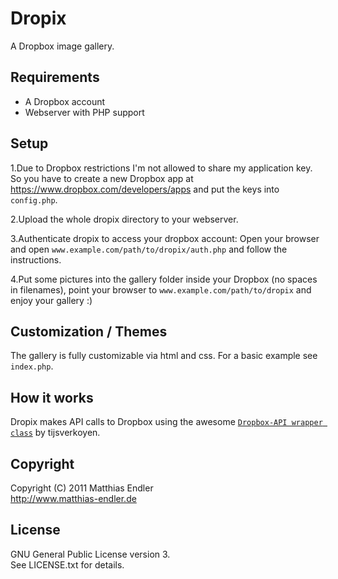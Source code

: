 Dropix
======

A Dropbox image gallery.

## Requirements

- A Dropbox account
- Webserver with PHP support


## Setup

1.Due to Dropbox restrictions I'm not allowed to share my application
  key. So you have to create a new Dropbox app at https://www.dropbox.com/developers/apps
  and put the keys into `config.php`.

2.Upload the whole dropix directory to your webserver.

3.Authenticate dropix to access your dropbox account:
  Open your browser and open `www.example.com/path/to/dropix/auth.php` and
  follow the instructions.

4.Put some pictures into the gallery folder inside your Dropbox (no
  spaces in filenames), point your browser to `www.example.com/path/to/dropix` and enjoy your
  gallery :)


## Customization / Themes

The gallery is fully customizable via html and css. For a basic example
see `index.php`.


## How it works

Dropix makes API calls to Dropbox using the awesome 
[`Dropbox-API wrapper class`][1] by tijsverkoyen.


## Copyright

Copyright (C) 2011 Matthias Endler  
http://www.matthias-endler.de


## License

GNU General Public License version 3.  
See LICENSE.txt for details.


[1]: https://github.com/tijsverkoyen/Dropbox
